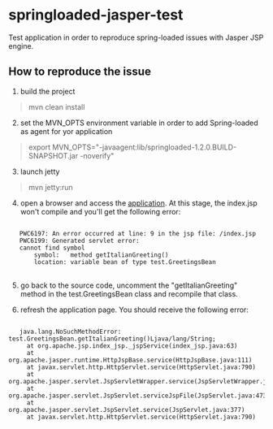 springloaded-jasper-test
========================

Test application in order to reproduce spring-loaded issues with Jasper JSP engine.

How to reproduce the issue
--------------------------

1) build the project

> mvn clean install

2) set the MVN_OPTS environment variable in order to add Spring-loaded as agent for yor application

> export MVN_OPTS="-javaagent:lib/springloaded-1.2.0.BUILD-SNAPSHOT.jar -noverify"

3) launch jetty

> mvn jetty:run

4) open a browser and access the [application](http://localhost:8080/springloaded-jasper-test/).
At this stage, the index.jsp won't compile and you'll get the following error:
<pre>
<code>
   PWC6197: An error occurred at line: 9 in the jsp file: /index.jsp
   PWC6199: Generated servlet error:
   cannot find symbol
       symbol:   method getItalianGreeting()
       location: variable bean of type test.GreetingsBean
</code>
</pre>
5) go back to the source code, uncomment the "getItalianGreeting" method in the test.GreetingsBean class and recompile that class.

6) refresh the application page. You should receive the following error:
<pre>
<code>
   java.lang.NoSuchMethodError: test.GreetingsBean.getItalianGreeting()Ljava/lang/String;
     at org.apache.jsp.index_jsp._jspService(index_jsp.java:63)
     at org.apache.jasper.runtime.HttpJspBase.service(HttpJspBase.java:111)
     at javax.servlet.http.HttpServlet.service(HttpServlet.java:790)
     at org.apache.jasper.servlet.JspServletWrapper.service(JspServletWrapper.java:411)
     at org.apache.jasper.servlet.JspServlet.serviceJspFile(JspServlet.java:473)
     at org.apache.jasper.servlet.JspServlet.service(JspServlet.java:377)
     at javax.servlet.http.HttpServlet.service(HttpServlet.java:790)
</code>
</pre>

